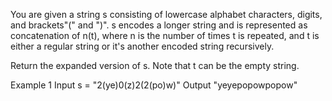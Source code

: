 You are given a string s consisting of lowercase alphabet characters, digits, and brackets"(" and ")". s encodes a longer string and is represented as concatenation of n(t), where n is the number of times t is repeated, and t is either a regular string or it's another encoded string recursively.

Return the expanded version of s. Note that t can be the empty string.

Example 1
Input
s = "2(ye)0(z)2(2(po)w)"
Output
"yeyepopowpopow"
